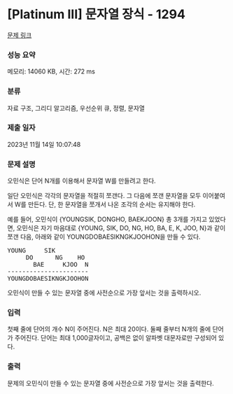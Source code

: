 # [Platinum III] 문자열 장식 - 1294 

[문제 링크](https://www.acmicpc.net/problem/1294) 

### 성능 요약

메모리: 14060 KB, 시간: 272 ms

### 분류

자료 구조, 그리디 알고리즘, 우선순위 큐, 정렬, 문자열

### 제출 일자

2023년 11월 14일 10:07:48

### 문제 설명

<p>오민식은 단어 N개를 이용해서 문자열 W를 만들려고 한다.</p>

<p>일단 오민식은 각각의 문자열을 적절히 쪼갠다. 그 다음에 쪼갠 문자열을 모두 이어붙여서 W를 만든다. 단, 한 문자열을 쪼개서 나온 조각의 순서는 유지해야 한다.</p>

<p>예를 들어, 오민식이 {YOUNGSIK, DONGHO, BAEKJOON} 총 3개를 가지고 있었다면, 오민식은 자기 마음대로 {YOUNG, SIK, DO, NG, HO, BA, E, K, JOO, N}과 같이 쪼갠 다음, 아래와 같이 YOUNGDOBAESIKNGKJOOHON을 만들 수 있다.</p>

<pre>YOUNG     SIK
     DO      NG    HO
       BAE     KJOO  N
----------------------
YOUNGDOBAESIKNGKJOOHON
</pre>

<p>오민식이 만들 수 있는 문자열 중에 사전순으로 가장 앞서는 것을 출력하시오.</p>

### 입력 

 <p>첫째 줄에 단어의 개수 N이 주어진다. N은 최대 20이다. 둘째 줄부터 N개의 줄에 단어가 주어진다. 단어는 최대 1,000글자이고, 공백은 없이 알파벳 대문자로만 구성되어 있다.</p>

### 출력 

 <p>문제의 오민식이 만들 수 있는 문자열 중에 사전순으로 가장 앞서는 것을 출력한다.</p>

